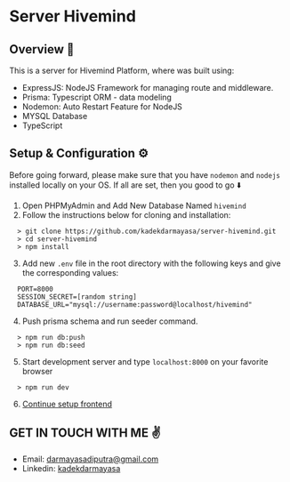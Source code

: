 # Server Hivemind

## Overview 🚀

This is a server for Hivemind Platform, where was built using:

- ExpressJS: NodeJS Framework for managing route and middleware.
- Prisma: Typescript ORM - data modeling
- Nodemon: Auto Restart Feature for NodeJS
- MYSQL Database
- TypeScript

## Setup & Configuration ⚙️

Before going forward, please make sure that you have `nodemon` and `nodejs` installed locally on your OS. If all are set, then you good to go ⬇️

1. Open PHPMyAdmin and Add New Database Named `hivemind`
2. Follow the instructions below for cloning and installation:

```
  > git clone https://github.com/kadekdarmayasa/server-hivemind.git
  > cd server-hivemind
  > npm install
```

3. Add new `.env` file in the root directory with the following keys and give the corresponding values:

```
  PORT=8000
  SESSION_SECRET=[random string]
  DATABASE_URL="mysql://username:password@localhost/hivemind"
```

4. Push prisma schema and run seeder command.

```
  > npm run db:push
  > npm run db:seed
```

5. Start development server and type `localhost:8000` on your favorite browser

```
  > npm run dev
```

6. [Continue setup frontend](https://github.com/kadekdarmayasa/hivemind)

## GET IN TOUCH WITH ME ✌️

- Email: [darmayasadiputra@gmail.com](mailto:darmayasadiputra@gmail.com)
- Linkedin: [kadekdarmayasa](https://linkedin.com/in/kadekdarmayasa)
